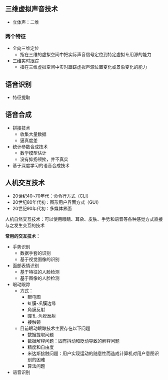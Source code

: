  ## 三维虚拟声音技术

- 立体声：二维

### 两个特征

- 全向三维定位
  - 指在三维的虚拟空间中把实际声音信号定位到特定虚拟专用源的能力
- 三维实时跟踪
  - 指在三维虚拟空间中实时跟踪虚拟声源位置变化或景象变化的能力

## 语音识别

- 特征提取

## 语音合成

- 拼接技术
  - 收集大量数据
  - 逼真度差
- 统计参数合成技术
  - 数学模型估计
  - 没有抑扬顿挫，并不真实
- 基于深度学习的语音合成技术

## 人机交互技术

- 20世纪40~70年代：命令行方式（CLI）
- 20世纪80年代初：图形用户界面方式（GUI）
- 20世纪90年代初：多媒体界面

人机自然交互技术：可以使用眼睛、耳朵、皮肤、手势和语音等各种感觉方式直接与之发生交互的技术

**常用的交互技术：**

- 手势识别
  - 数据手套的识别
  - 基于视觉图像的识别
- 面部表情识别
  - 基于特征的人脸检测
  - 基于图像的人脸检测
- 眼动跟踪
  - 方式：
    - 眼电图
    - 虹膜-巩膜边缘
    - 角膜反射
    - 瞳孔-角膜反射
    - 接触镜
  - 目前眼动跟踪技术主要存在以下问题
    - 数据提取问题
    - 数据解释问题：固有抖动和眨动导致的解释问题
    - 精度和自由度
    - 米达斯接触问题：用户实现运动的随意性而造成计算机对用户意图识别的困难
    - 算法问题
- 语音识别

